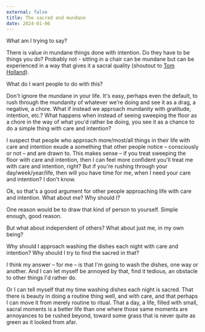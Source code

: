 ```yaml
---
external: false
title: The sacred and mundane
date: 2024-01-06
---
```

What am I trying to say?

There is value in mundane things done with intention.
Do they have to be things you do? Probably not - sitting in a chair can be mundane but can be experienced in a way that gives it a sacral quality (shoutout to [Tom Holland](https://en.wikipedia.org/wiki/Tom_Holland_(author))).

What do I want people to do with this?

Don't ignore the mundane in your life. It's easy, perhaps even the default, to rush through the mundanity of whatever we're doing and see it as a drag, a negative, a chore. What if instead we approach mundanity with gratitude, intention, etc.? What happens when instead of seeing sweeping the floor as a chore in the way of what you'd rather be doing, you see it as a chance to do a simple thing with care and intention?

I suspect that people who approach more/most/all things in their life with care and intention exude a something that other people notice – consciously or not – and are drawn to. This makes sense – if you treat sweeping the floor with care and intention, then I can feel more confident you'll treat me with care and intention, right? But if you're rushing through your day/week/year/life, then will you have time for me, when I need your care and intention? I don't know.

Ok, so that's a good argument for other people approaching life with care and intention. What about me? Why should I? 

One reason would be to draw that kind of person to yourself. Simple enough, good reason.

But what about independent of others? What about just me, in my own being? 

Why should I approach washing the dishes each night with care and intention? Why should I try to find the sacred in that?

I think my answer – for me – is that I'm going to wash the dishes, one way or another. And I can let myself be annoyed by that, find it tedious, an obstacle to other things I'd rather do.

Or I can tell myself that my time washing dishes each night is sacred. That there is beauty in doing a routine thing well, and with care, and that perhaps I can move it from merely routine to ritual. That a day, a life, filled with small, sacral moments is a better life than one where those same moments are annoyances to be rushed beyond, toward some grass that is never quite as green as it looked from afar.